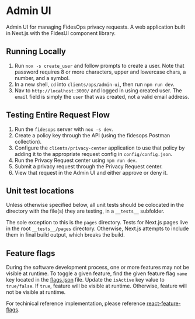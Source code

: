 # Admin UI

Admin UI for managing FidesOps privacy requests. A web application built in Next.js with the FidesUI component library.

## Running Locally

1. Run `nox -s create_user` and follow prompts to create a user. Note that password requires 8 or more characters, upper and lowercase chars, a number, and a symbol.
2. In a new shell, `cd` into `clients/ops/admin-ui`, then run `npm run dev`.
3. Nav to `http://localhost:3000/` and logged in using created user. The `email` field is simply the `user` that was created, not a valid email address.

## Testing Entire Request Flow

1. Run the `fidesops` server with `nox -s dev`.
2. Create a policy key through the API (using the fidesops Postman collection).
3. Configure the `clients/privacy-center` application to use that policy by adding it to the appropriate request config in `config/config.json`.
4. Run the Privacy Request center using `npm run dev`.
5. Submit a privacy request through the Privacy Request center.
6. View that request in the Admin UI and either approve or deny it.

## Unit test locations

Unless otherwise specified below, all unit tests should be colocated in the directory with the file(s) they are testing, in a `__tests__` subfolder.

The sole exception to this is the `pages` directory. Tests for Next.js pages live in the root `__tests__/pages` directory. Otherwise, Next.js attempts to include them in final build output, which breaks the build.

## Feature flags
During the software development process, one or more features may not be visible at runtime. To toggle a given feature, find the given feature flag `name` key located in the [flags.json](/clients/admin-ui/srcgs.json) file. Update the `isActive` key value to `true/false`. If `true`, feature will be visible at runtime. Otherwise, feature will not be visible at runtime.

For techinical reference implementation, please reference [react-feature-flags](https://github.com/romaindso/react-feature-flags).
